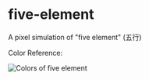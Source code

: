 # five-element

A pixel simulation of "five element" (五行)

Color Reference:

![Colors of five element](https://upload.wikimedia.org/wikipedia/commons/thumb/2/28/Wuxing_2.svg/250px-Wuxing_2.svg.png)
